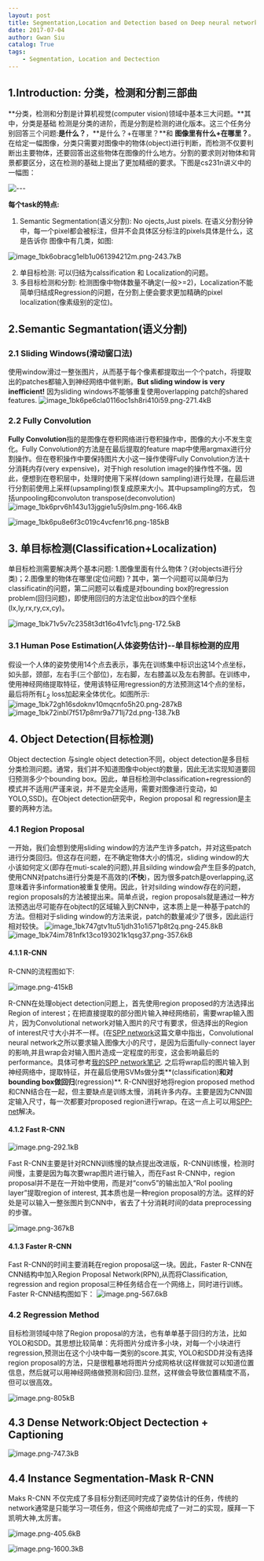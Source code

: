 ```yaml
---
layout: post
title: Segmentation,Location and Detection based on Deep neural network
date: 2017-07-04
author: Gwan Siu
catalog: True
tags:
    - Segmentation, Location and Dectection
---
```


## 1.Introduction: 分类，检测和分割三部曲  

**分类，检测和分割是计算机视觉(computer vision)领域中基本三大问题。**其中，分类是基础
检测是分类的进阶，而是分割是检测的进化版本。这三个任务分别回答三个问题:**是什么？**，**是什么？+在哪里？**和 **图像里有什么+在哪里？**。在给定一幅图像，分类只需要对图像中的物体(object)进行判断，而检测不仅要判断出主要物体，还要回答出这些物体在图像的什么地方。分割的要求则对物体和背景都要区分，这在检测的基础上提出了更加精细的要求。下图是cs231n讲义中的一幅图：

![---][1]

[1]: http://static.zybuluo.com/GwanSiu/58pirxq51vr8ii4vohykj63r/image_1bk6o2bmc1eit205rckt3j79.png

**每个task的特点:**  
1. Semantic Segmentation(语义分割): No ojects,Just pixels. 在语义分割分钟中，每一个pixel都会被标注，但并不会具体区分标注的pixels具体是什么，这是告诉你
图像中有几类，如图:

![image_1bk6obracg1elb1u061394212m.png-243.7kB][2]

[2]: http://static.zybuluo.com/GwanSiu/3d919nn7ld6c72hnbdav9ynv/image_1bk6obracg1elb1u061394212m.png

2. 单目标检测: 可以归结为calssification 和 Localization的问题。
3. 多目标检测和分割: 检测图像中物体数量不确定(一般>=2)，Localization不能简单归结成Regression的问题，在分割上便会要求更加精确的pixel localization(像素级别的定位)。

## 2.Semantic Segmantation(语义分割)
### 2.1 Sliding Windows(滑动窗口法)
使用window滑过一整张图片，从而基于每个像素都提取出一个个patch，将提取出的patches都输入到神经网络中做判断。**But sliding window is very inefficient!** 因为sliding windows不能够重复使用overlapping patch的shared features.
![image_1bk6pe6cla0116oc1sh8ri410i59.png-271.4kB][3]

[3]: http://static.zybuluo.com/GwanSiu/7r3570nbxo83y71bz6459zam/image_1bk6pe6cla0116oc1sh8ri410i59.png
### 2.2 Fully Convolution
**Fully Convolution**指的是图像在卷积网络进行卷积操作中，图像的大小不发生变化。Fully Convolution的方法是在最后提取的feature map中使用argmax进行分割操作。但在卷积操作中要保持图片大小这一操作使得Fully Convolution方法十分消耗内存(very expensive)，对于high resolution image的操作性不强。因此，便想到在卷积层中，处理时使用下采样(down sampling)进行处理，在最后进行分割前使用上采样(upsampling)恢复成原来大小。其中upsampling的方式，
包括unpooling和convoluton transpose(deconvolution)
![image_1bk6prv6h143u13jggie1u5j9slm.png-166.4kB][4]

![image_1bk6pu8e6f3c019c4vcfenr16.png-185kB][5]

[4]: http://static.zybuluo.com/GwanSiu/obacwnl0ep2alrpaz396gl0i/image_1bk6prv6h143u13jggie1u5j9slm.png
[5]: http://static.zybuluo.com/GwanSiu/5m2ts2ddjleu25fwq7qejuep/image_1bk6pu8e6f3c019c4vcfenr16.png

## 3. 单目标检测(Classification+Localization)
单目标检测需要解决两个基本问题: 1.图像里面有什么物体？(对objects进行分类)；2.图像里的物体在哪里(定位问题)？其中，第一个问题可以简单归为classificatin的问题，第二问题可以看成是对bounding box的regression problem(回归问题)，即使用回归的方法定位出box的四个坐标(lx,ly,rx,ry,cx,cy)。

![image_1bk71v5v7c2358t3dt16o41vfc1j.png-172.5kB][6]

[6]: http://static.zybuluo.com/GwanSiu/4bxj6j5n8nyzwja1360atsit/image_1bk71v5v7c2358t3dt16o41vfc1j.png

### 3.1 Human Pose Estimation(人体姿势估计)--单目标检测的应用
假设一个人体的姿势使用14个点去表示，事先在训练集中标识出这14个点坐标，如头部，颈部，左右手(三个部位)，左右脚，左右膝盖以及左右胯部。在训练中，使用神经网络提取特征，使用该特征用regression的方法预测这14个点的坐标，最后将所有$L_{2}$ loss加起来全体优化。如图所示:
![image_1bk72gh16sdoknv10mqcnfo5h20.png-287kB][7]
![image_1bk72inbl7f517p8mr9a771lj72d.png-138.7kB][8]

[7]: http://static.zybuluo.com/GwanSiu/832zy49snw3rlhlgdhik17gh/image_1bk72gh16sdoknv10mqcnfo5h20.png
[8]: http://static.zybuluo.com/GwanSiu/p5onvnhuy67shgn0vzj7qke4/image_1bk72inbl7f517p8mr9a771lj72d.png

## 4. Object Detection(目标检测)
Object dectection 与single object detection不同，object detection是多目标分类检测问题。通常，我们并不知道图像中object的数量，因此无法实现知道要回归预测多少个bounding box。因此，单目标检测中classification+regression的模式并不适用(严谨来说，并不是完全适用，需要对图像进行变动，如YOLO,SSD)。在Object detection研究中，Region proposal 和 regression是主要的两种方法。

### 4.1 Region Proposal
一开始，我们会想到使用sliding window的方法产生许多patch，并对这些patch进行分类回归。但这存在问题，在不确定物体大小的情况，sliding window的大小该如何定义(即存在muti-scale的问题),并且silding window会产生巨多的patch,使用CNN对patchs进行分类是不高效的(**不快**)，因为很多patch是overlapping,这意味着许多information被重复使用。因此，针对silding window存在的问题，region proposals的方法被提出来。简单点说，region proposals就是通过一种方法预选出尽可能存在objtect的区域输入到CNN中，这本质上是一种基于patch的方法。但相对于sliding window的方法来说，patch的数量减少了很多，因此运行相对较快。
![image_1bk747gtv1tu51jdh31o1i571p8t2q.png-245.8kB][9]
![image_1bk74im781nfk13co193021k1qsg37.png-357.6kB][10]

[9]: http://static.zybuluo.com/GwanSiu/nlrvadaajvrg2y31l7c4u4io/image_1bk747gtv1tu51jdh31o1i571p8t2q.png
[10]: http://static.zybuluo.com/GwanSiu/2c42wiqbct1urka04sk2k9bd/image_1bk74im781nfk13co193021k1qsg37.png

#### 4.1.1 R-CNN
R-CNN的流程图如下:

![image.png-415kB][12]

[12]: http://static.zybuluo.com/GwanSiu/irbj75nycwpo6hxofcrv17co/image.png

R-CNN在处理object detection问题上，首先使用region proposed的方法选择出Region of interest；在把直接提取的部分图片输入神经网络前，需要wrap输入图片，因为Convolutional network对输入图片的尺寸有要求，但选择出的Region of interest尺寸大小并不一样。(在[SPP network](https://arxiv.org/abs/1406.4729)这篇文章中指出，Convolutional neural network之所以要求输入图像大小的尺寸，是因为后面fully-connect layer的影响,并且wrap会对输入图片造成一定程度的形变，这会影响最后的performance。具体可参考[我的SPP network笔记](http://gwansiu.com/2017/05/27/SPP/). 之后将wrap后的图片输入到神经网络中，提取特征，并在最后使用SVMs做分类**(classification)**和对bounding box做回归**(regression)**.
R-CNN很好地将region proposed method和CNN结合在一起，但主要缺点是训练太慢，消耗许多内存。主要是因为CNN固定输入尺寸，每一次都要对proposed region进行wrap。在这一点上可以用[SPP-net](https://arxiv.org/abs/1406.4729)解决。

#### 4.1.2 Fast R-CNN

![image.png-292.1kB][13]

[13]: http://static.zybuluo.com/GwanSiu/tpzebmy9zj528uvizvgqk2zc/image.png

Fast R-CNN主要是针对RCNN训练慢的缺点提出改进版，R-CNN训练慢，检测时间慢，主要是因为每次要wrap图片进行输入，而在Fast R-CNN中，region proposal并不是在一开始中使用，而是对“conv5”的输出加入“RoI pooling layer”提取region of interest, 其本质也是一种region proposal的方法。这样的好处是可以输入一整张图片到CNN中，省去了十分消耗时间的data preprocessing的步骤。

![image.png-367kB][14]

[14]: http://static.zybuluo.com/GwanSiu/0gi6v6ng66o2k269nu8uqdhp/image.png

#### 4.1.3 Faster R-CNN
Fast R-CNN的时间主要消耗在region proposal这一块。因此，Faster R-CNN在CNN结构中加入Region Proposal Network(RPN),从而将Classification, regression and region proposal三种任务结合在一个网络上，同时进行训练。Faster R-CNN结构图如下：
![image.png-567.6kB][15]

[15]: http://static.zybuluo.com/GwanSiu/wfcxsh8732se27v5tkr47361/image.png

### 4.2 Regression Method
目标检测领域中除了Region proposal的方法，也有单单基于回归的方法，比如YOLO和SDD。其思想比较简单：先将图片分成许多小块，对每一个小块进行regression,预测出在这个小块中每一类别的score.其实, YOLO和SDD并没有选择region proposal的方法，只是很粗暴地将图片分成网格状(这样做就可以知道位置信息，然后就可以用神经网络做预测和回归).显然，这样做会导致位置精度不高，但可以很高效。

![image.png-805kB][16]

[16]: http://static.zybuluo.com/GwanSiu/7atfoincdnwb50fsxcl9mtwr/image.png

## 4.3 Dense Network:Object Dectection + Captioning

![image.png-747.3kB][17]

[17]: http://static.zybuluo.com/GwanSiu/7fso4g0icrk4g71zgyjbponk/image.png

## 4.4 Instance Segmentation-Mask R-CNN

Maks R-CNN 不仅完成了多目标分割还同时完成了姿势估计的任务，传统的network通常是只能学习一项任务，但这个网络却完成了一对二的实现，膜拜一下凯明大神,太厉害。

![image.png-405.6kB][18]

[18]: http://static.zybuluo.com/GwanSiu/2fmvos4039gfft6k64he4wf1/image.png

![image.png-1600.3kB][19]

[19]: http://static.zybuluo.com/GwanSiu/j00p6sg86n3n5pyyece6ldb1/image.png






